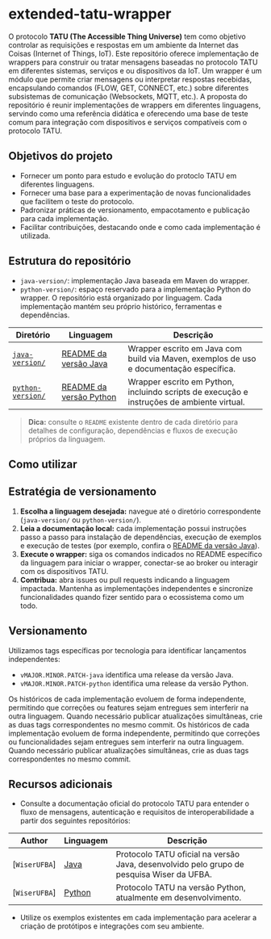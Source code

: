 # extended-tatu-wrapper

O protocolo **TATU (The Accessible Thing Universe)** tem como objetivo controlar as requisições e respostas em um ambiente da Internet das Coisas (Internet of Things, IoT). Este repositório oferece implementação de wrappers para construir ou tratar mensagens baseadas no protocolo TATU em diferentes sistemas, serviços e ou dispositivos da IoT. Um wrapper é um módulo que permite criar mensagens ou interpretar respostas recebidas, encapsulando comandos (FLOW, GET, CONNECT, etc.) sobre diferentes subsistemas de comunicação (Websockets, MQTT, etc.). A proposta do repositório é reunir implementações de wrappers em diferentes linguagens, servindo como uma referência didática e oferecendo uma base de teste comum para integração com dispositivos e serviços compatíveis com o protocolo TATU.

## Objetivos do projeto

- Fornecer um ponto para estudo e evolução do protoclo TATU em diferentes linguagens.
- Fornecer uma base para a experimentação de novas funcionalidades que facilitem o teste do protocolo.
- Padronizar práticas de versionamento, empacotamento e publicação para cada implementação.
- Facilitar contribuições, destacando onde e como cada implementação é utilizada.

## Estrutura do repositório

- `java-version/`: implementação Java baseada em Maven do wrapper.
- `python-version/`: espaço reservado para a implementação Python do wrapper.
O repositório está organizado por linguagem. Cada implementação mantém seu próprio histórico, ferramentas e dependências.

| Diretório | Linguagem | Descrição |
|-----------|-----------|-----------|
| [`java-version/`](java-version/) | [README da versão Java](java-version/README.md) | Wrapper escrito em Java com build via Maven, exemplos de uso e documentação específica. |
| [`python-version/`](python-version/) | [README da versão Python](python-version/README.md) | Wrapper escrito em Python, incluindo scripts de execução e instruções de ambiente virtual. |

> **Dica:** consulte o `README` existente dentro de cada diretório para detalhes de configuração, dependências e fluxos de execução próprios da linguagem.

## Como utilizar

## Estratégia de versionamento
1. **Escolha a linguagem desejada:** navegue até o diretório correspondente (`java-version/` ou `python-version/`).
2. **Leia a documentação local:** cada implementação possui instruções passo a passo para instalação de dependências, execução de exemplos e execução de testes (por exemplo, confira o [README da versão Java](java-version/README.md)).
3. **Execute o wrapper:** siga os comandos indicados no README específico da linguagem para iniciar o wrapper, conectar-se ao broker ou interagir com os dispositivos TATU.
4. **Contribua:** abra issues ou pull requests indicando a linguagem impactada. Mantenha as implementações independentes e sincronize funcionalidades quando fizer sentido para o ecossistema como um todo.

## Versionamento

Utilizamos tags específicas por tecnologia para identificar lançamentos independentes:

- `vMAJOR.MINOR.PATCH-java` identifica uma release da versão Java.
- `vMAJOR.MINOR.PATCH-python` identifica uma release da versão Python.

Os históricos de cada implementação evoluem de forma independente, permitindo que correções ou features sejam entregues sem interferir na outra linguagem. Quando necessário publicar atualizações simultâneas, crie as duas tags correspondentes no mesmo commit.
Os históricos de cada implementação evoluem de forma independente, permitindo que correções ou funcionalidades sejam entregues sem interferir na outra linguagem. Quando necessário publicar atualizações simultâneas, crie as duas tags correspondentes no mesmo commit.

## Recursos adicionais

- Consulte a documentação oficial do protocolo TATU para entender o fluxo de mensagens, autenticação e requisitos de interoperabilidade a partir dos seguintes repositórios:
  
| Author | Linguagem | Descrição |
|-----------|-----------|-----------|
| [`WiserUFBA`] | [Java](https://github.com/WiserUFBA/TATU) | Protocolo TATU oficial na versão Java, desenvolvido pelo grupo de pesquisa Wiser da UFBA. |
| [`WiserUFBA`] | [Python](https://github.com/WiserUFBA/soft-iot-tatu-python) | Protocolo TATU na versão Python, atualmente em desenvolvimento. |

- Utilize os exemplos existentes em cada implementação para acelerar a criação de protótipos e integrações com seu ambiente.
